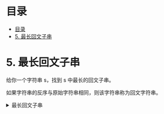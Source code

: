 # 目录
- [目录](#目录)
- [5. 最长回文子串](#5-最长回文子串)

# 5. 最长回文子串
给你一个字符串 s，找到 s 中最长的回文子串。

如果字符串的反序与原始字符串相同，则该字符串称为回文字符串。

<details>
<summary>最长回文子串</summary>

```c++
string longestPalindrome(string s) {
    bool f[1001][1001]={0};//f[i][j]表示i到j是否是回文串
    int sStart = 0, sLength = 1;
    // start_state
    for(int i=0;i<s.size();i++) {
        f[i][i]=1;
        if(i != s.size()-1 && s[i] == s[i+1]){
            f[i][i+1]=1;
            if(sLength < 2){
                sStart = i;
                sLength = 2;
            }
        }
    }
    //
    for(int i=3;i<=s.size();i++){
        for(int j=0;j<=s.size()-i;j++){
            if(f[j+1][j+i-2] && s[j] == s[j+i-1]){
                f[j][j+i-1] = 1;
                if(sLength < i){
                    sStart = j;
                    sLength = i;
                }
            }
        }
    }
    return s.substr(sStart, sLength);
}
```
</details>